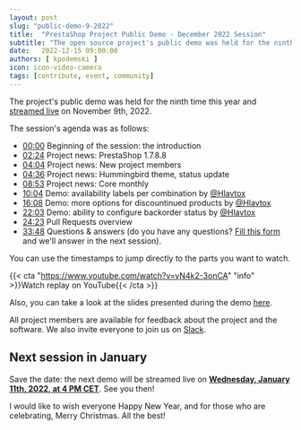 ```yaml
---
layout: post
slug: "public-demo-9-2022"
title:  "PrestaShop Project Public Demo - December 2022 Session"
subtitle: "The open source project's public demo was held for the ninth time this year"
date:   2022-12-15 09:00:00
authors: [ kpodemski ]
icon: icon-video-camera
tags: [contribute, event, community]
---
```


The project's public demo was held for the ninth time this year and [streamed live](https://www.youtube.com/watch?v=yN4k2-3onCA) on November 9th, 2022.

The session's agenda was as follows:

- [00:00](https://www.youtube.com/watch?v=yN4k2-3onCA) Beginning of the session: the introduction
- [02:24](https://youtu.be/yN4k2-3onCA?t=144) Project news: PrestaShop 1.7.8.8
- [04:04](https://youtu.be/yN4k2-3onCA?t=244) Project news: New project members
- [04:36](https://youtu.be/yN4k2-3onCA?t=276) Project news: Hummingbird theme, status update
- [08:53](https://youtu.be/yN4k2-3onCA?t=531) Project news: Core monthly
- [10:04](https://youtu.be/yN4k2-3onCA?t=604) Demo: availability labels per combination by [@Hlavtox](https://github.com/Hlavtox)
- [16:08](https://youtu.be/yN4k2-3onCA?t=968) Demo: more options for discountinued products by [@Hlavtox](https://github.com/Hlavtox)
- [22:03](https://youtu.be/yN4k2-3onCA?t=1323) Demo: ability to configure backorder status by [@Hlavtox](https://github.com/Hlavtox)
- [24:23](https://youtu.be/yN4k2-3onCA?t=1463) Pull Requests overview
- [33:48](https://youtu.be/yN4k2-3onCA?t=2018) Questions & answers (do you have any questions? [Fill this form](https://forms.gle/FWazuZnXBtFPauFZ7) and we'll answer in the next session).

You can use the timestamps to jump directly to the parts you want to watch.

{{< cta "https://www.youtube.com/watch?v=yN4k2-3onCA" "info" >}}Watch replay on YouTube{{< /cta >}}

Also, you can take a look at the slides presented during the demo [here](https://docs.google.com/presentation/d/1SL8KE9TySjhAWJNWzjF_QJSDa4PdL60905oKSrXy_mE/edit?usp=sharing).

All project members are available for feedback about the project and the software. We also invite everyone to join us on [Slack](https://www.prestashop-project.org/slack/).

## Next session in January

Save the date: the next demo will be streamed live on [**Wednesday, January 11th, 2022, at 4 PM CET**](https://www.youtube.com/watch?v=yN4k2-3onCA). See you then!

I would like to wish everyone Happy New Year, and for those who are celebrating, Merry Christmas. All the best!
